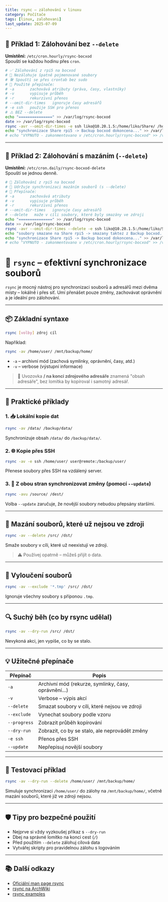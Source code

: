 ```yaml
---
title: rsync – zálohování v linuxu
category: Počítače
tags: [linux, zalohovani]
last_update: 2025-07-09
---
```


## 📁 Příklad 1: Zálohování bez `--delete`  
**Umístění:** `/etc/cron.hourly/rsync-bocxod`  
Spouští se každou hodinu přes `cron`.  

```bash
# ✅ Zálohování z rpi5 na bocxod
# 🚫 Nezálohuje špatně pojmenované soubory
# 🛠️ Spouští se přes crontab bez sudo
# 📌 Použité přepínače:
# -a       zachovává atributy (práva, časy, vlastníky)
# -v       vypisuje průběh
# -r       rekurzivní přenos
# --omit-dir-times   ignoruje časy adresářů
# -e ssh   použije SSH pro přenos
# ⚠️ BEZ --delete
echo "===============" >> /var/log/rsync-bocxod
date >> /var/log/rsync-bocxod
rsync -avr --omit-dir-times -e ssh liko@10.20.1.5:/home/liko/Share/ /home/liko/Backup/ 
echo "synchronizace Share rpi5 -> Backup bocxod dokoncena..." >> /var/log/rsync-bocxod
# echo "VYPNUTO - zakonmentovano v /etc/cron.hourly/rsync-bocxod" >> /var/log/rsync-bocxod 
```

---

## 🧹 Příklad 2: Zálohování **s mazáním** (`--delete`)  
**Umístění:** `/etc/cron.daily/rsync-bocxod-delete`  
Spouští se jednou denně.

```bash
# 🔄 Zálohování z rpi5 na bocxod
# 🧹 Udržuje synchronizaci mazáním souborů (s --delete)
# 📌 Přepínače:
# -a       zachovává atributy
# -v       vypisuje průběh
# -r       rekurzivní přenos
# --omit-dir-times   ignoruje časy adresářů
# --delete   maže v cíli soubory, které byly smazány ve zdroji
echo "===============" >> /var/log/rsync-bocxod
date >> /var/log/rsync-bocxod
rsync -avr --omit-dir-times --delete -e ssh liko@10.20.1.5:/home/liko/Share/ /home/liko/Backup/
echo "soubory smazane na Share rpi5 -> smazany taktez z Backup bocxod..." >> /var/log/rsync-bocxod
echo "synchronizace Share rpi5 -> Backup bocxod dokoncena..." >> /var/log/rsync-bocxod
# echo "VYPNUTO - zakonmentovano v /etc/cron.hourly/rsync-bocxod" >> /var/log/rsync-bocxod 
```

# 🔁 `rsync` – efektivní synchronizace souborů

`rsync` je mocný nástroj pro synchronizaci souborů a adresářů mezi dvěma místy – lokálně i přes síť. Umí přenášet pouze změny, zachovávat oprávnění a je ideální pro zálohování.

---

## 📦 Základní syntaxe

```bash
rsync [volby] zdroj cíl
```

Například:

```bash
rsync -av /home/user/ /mnt/backup/home/
```

- `-a` – archivní mód (zachová symlinky, oprávnění, časy, atd.)
- `-v` – verbose (výstupní informace)

> 🔹 Uvozovka **/ na konci zdrojového adresáře** znamená "obsah adresáře", bez lomítka by kopíroval i samotný adresář.

---

## 📁 Praktické příklady

### 1. 📥 Lokální kopie dat

```bash
rsync -av /data/ /backup/data/
```

Synchronizuje obsah `/data/` do `/backup/data/`.

### 2. 🌐 Kopie přes SSH

```bash
rsync -av -e ssh /home/user/ user@remote:/backup/user/
```

Přenese soubory přes SSH na vzdálený server.

### 3. 🔄 Z obou stran synchronizovat změny (pomocí `--update`)

```bash
rsync -avu /source/ /dest/
```

Volba `--update` zaručuje, že novější soubory nebudou přepsány staršími.

---

## 🧹 Mazání souborů, které už nejsou ve zdroji

```bash
rsync -av --delete /src/ /dst/
```

Smaže soubory v cíli, které už neexistují ve zdroji.

> ⚠️ Používej opatrně – můžeš přijít o data.

---

## 📑 Vyloučení souborů

```bash
rsync -av --exclude '*.tmp' /src/ /dst/
```

Ignoruje všechny soubory s příponou `.tmp`.

---

## 🔍 Suchý běh (co by rsync udělal)

```bash
rsync -av --dry-run /src/ /dst/
```

Nevykoná akci, jen vypíše, co by se stalo.

---

## 💡 Užitečné přepínače

| Přepínač       | Popis                                              |
|----------------|-----------------------------------------------------|
| `-a`           | Archivní mód (rekurze, symlinky, časy, oprávnění…)  |
| `-v`           | Verbose – výpis akcí                                |
| `--delete`     | Smazat soubory v cíli, které nejsou ve zdroji       |
| `--exclude`    | Vynechat soubory podle vzoru                        |
| `--progress`   | Zobrazit průběh kopírování                          |
| `--dry-run`    | Zobrazit, co by se stalo, ale neprovádět změny      |
| `-e ssh`       | Přenos přes SSH                                     |
| `--update`     | Nepřepisuj novější soubory                          |

---

## 🧪 Testovací příklad

```bash
rsync -av --dry-run --delete /home/user/ /mnt/backup/home/
```

Simuluje synchronizaci `/home/user/` do zálohy na `/mnt/backup/home/`, včetně mazání souborů, které již ve zdroji nejsou.

---

## 🛡️ Tipy pro bezpečné použití

- Nejprve si vždy vyzkoušej příkaz s `--dry-run`
- Dbej na správné lomítko na konci cest (`/`)
- Před použitím `--delete` zálohuj cílová data
- Vytvářej skripty pro pravidelnou zálohu s logováním

---

## 📚 Další odkazy

- [Oficiální man page rsync](https://man7.org/linux/man-pages/man1/rsync.1.html)
- [rsync na ArchWiki](https://wiki.archlinux.org/title/rsync)
- [rsync examples](https://linuxize.com/post/how-to-use-rsync-for-local-and-remote-data-transfer-and-synchronization/)
